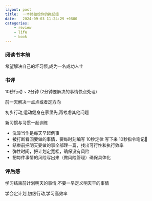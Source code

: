 ```yaml
---
layout: post
title:  一本终结给你的拖延症
date:   2024-09-03 11:24:29 +0800
categories: 
    - review 
    - life
    - book
---
```


### 阅读书本前

希望解决自己的坏习惯,成为一名成功人士

### 书评

10秒行动 ~ 2分钟 (2分钟要解决的事情快点处理)

前一天解决一点点或者定方向

初步行动,运动健身在家里先,再考虑其他问题

新习惯与习惯一起训练

- 洗澡当作是每天早起例事
- 被打断看回要做的事情，要每时刻编写 10秒定律 写下来 10秒指令笔记🤣
- 结束前把明天要做的事全部理一篇，找出可行性和执行效率
- 弹性时间，把计划定宽松，确保没有风险
- 把每件事情的风险写出来（做风险管理）确保具体化

### 评后感

学习结束前计划明天的事情,不要一早定义明天干的事情

学会定计划,初级行动,学习高效率

<!-- 高效学习,决定计划,融合经验和知识 -->